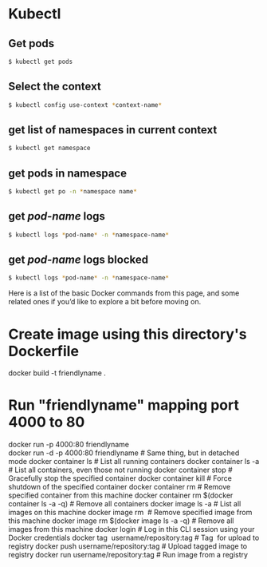 # Kubectl

## Get pods

~~~bash
$ kubectl get pods
~~~

## Select the context

~~~bash
$ kubectl config use-context *context-name*
~~~

## get list of namespaces in current context

~~~bash
$ kubectl get namespace
~~~

## get pods in namespace

~~~bash
$ kubectl get po -n *namespace name*
~~~

## get *pod-name* logs

~~~bash
$ kubectl logs *pod-name* -n *namespace-name*
~~~

## get *pod-name* logs blocked

~~~bash
$ kubectl logs *pod-name* -n *namespace-name*
~~~


Here is a list of the basic Docker commands from this page,
and some related ones if you’d like to explore a bit before moving on.

# Create image using this directory's Dockerfile
docker build -t friendlyname .  
# Run "friendlyname" mapping port 4000 to 80
docker run -p 4000:80 friendlyname  
docker run -d -p 4000:80 friendlyname         # Same thing, but in detached mode
docker container ls                                # List all running containers
docker container ls -a             # List all containers, even those not running
docker container stop <hash>           # Gracefully stop the specified container
docker container kill <hash>         # Force shutdown of the specified container
docker container rm <hash>        # Remove specified container from this machine
docker container rm $(docker container ls -a -q)         # Remove all containers
docker image ls -a                             # List all images on this machine
docker image rm <image id>            # Remove specified image from this machine
docker image rm $(docker image ls -a -q)   # Remove all images from this machine
docker login             # Log in this CLI session using your Docker credentials
docker tag <image> username/repository:tag  # Tag <image> for upload to registry
docker push username/repository:tag            # Upload tagged image to registry
docker run username/repository:tag                   # Run image from a registry